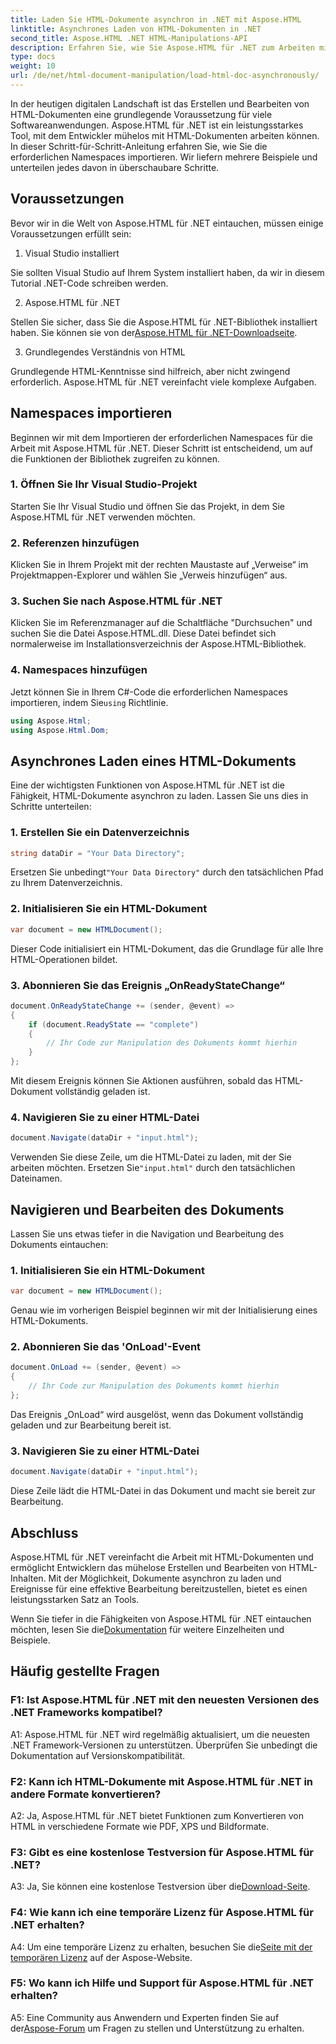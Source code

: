 ```yaml
---
title: Laden Sie HTML-Dokumente asynchron in .NET mit Aspose.HTML
linktitle: Asynchrones Laden von HTML-Dokumenten in .NET
second_title: Aspose.HTML .NET HTML-Manipulations-API
description: Erfahren Sie, wie Sie Aspose.HTML für .NET zum Arbeiten mit HTML-Dokumenten verwenden. Schritt-für-Schritt-Anleitung mit Beispielen und FAQs für Entwickler.
type: docs
weight: 10
url: /de/net/html-document-manipulation/load-html-doc-asynchronously/
---
```


In der heutigen digitalen Landschaft ist das Erstellen und Bearbeiten von HTML-Dokumenten eine grundlegende Voraussetzung für viele Softwareanwendungen. Aspose.HTML für .NET ist ein leistungsstarkes Tool, mit dem Entwickler mühelos mit HTML-Dokumenten arbeiten können. In dieser Schritt-für-Schritt-Anleitung erfahren Sie, wie Sie die erforderlichen Namespaces importieren. Wir liefern mehrere Beispiele und unterteilen jedes davon in überschaubare Schritte.

## Voraussetzungen

Bevor wir in die Welt von Aspose.HTML für .NET eintauchen, müssen einige Voraussetzungen erfüllt sein:

1. Visual Studio installiert

Sie sollten Visual Studio auf Ihrem System installiert haben, da wir in diesem Tutorial .NET-Code schreiben werden.

2. Aspose.HTML für .NET

 Stellen Sie sicher, dass Sie die Aspose.HTML für .NET-Bibliothek installiert haben. Sie können sie von der[Aspose.HTML für .NET-Downloadseite](https://releases.aspose.com/html/net/).

3. Grundlegendes Verständnis von HTML

Grundlegende HTML-Kenntnisse sind hilfreich, aber nicht zwingend erforderlich. Aspose.HTML für .NET vereinfacht viele komplexe Aufgaben.

## Namespaces importieren

Beginnen wir mit dem Importieren der erforderlichen Namespaces für die Arbeit mit Aspose.HTML für .NET. Dieser Schritt ist entscheidend, um auf die Funktionen der Bibliothek zugreifen zu können.

### 1. Öffnen Sie Ihr Visual Studio-Projekt

Starten Sie Ihr Visual Studio und öffnen Sie das Projekt, in dem Sie Aspose.HTML für .NET verwenden möchten.

### 2. Referenzen hinzufügen

Klicken Sie in Ihrem Projekt mit der rechten Maustaste auf „Verweise“ im Projektmappen-Explorer und wählen Sie „Verweis hinzufügen“ aus.

### 3. Suchen Sie nach Aspose.HTML für .NET

Klicken Sie im Referenzmanager auf die Schaltfläche "Durchsuchen" und suchen Sie die Datei Aspose.HTML.dll. Diese Datei befindet sich normalerweise im Installationsverzeichnis der Aspose.HTML-Bibliothek.

### 4. Namespaces hinzufügen

 Jetzt können Sie in Ihrem C#-Code die erforderlichen Namespaces importieren, indem Sie`using` Richtlinie.

```csharp
using Aspose.Html;
using Aspose.Html.Dom;
```

## Asynchrones Laden eines HTML-Dokuments

Eine der wichtigsten Funktionen von Aspose.HTML für .NET ist die Fähigkeit, HTML-Dokumente asynchron zu laden. Lassen Sie uns dies in Schritte unterteilen:

### 1. Erstellen Sie ein Datenverzeichnis

```csharp
string dataDir = "Your Data Directory";
```

 Ersetzen Sie unbedingt`"Your Data Directory"` durch den tatsächlichen Pfad zu Ihrem Datenverzeichnis.

### 2. Initialisieren Sie ein HTML-Dokument

```csharp
var document = new HTMLDocument();
```

Dieser Code initialisiert ein HTML-Dokument, das die Grundlage für alle Ihre HTML-Operationen bildet.

### 3. Abonnieren Sie das Ereignis „OnReadyStateChange“

```csharp
document.OnReadyStateChange += (sender, @event) =>
{
    if (document.ReadyState == "complete")
    {
        // Ihr Code zur Manipulation des Dokuments kommt hierhin
    }
};
```

Mit diesem Ereignis können Sie Aktionen ausführen, sobald das HTML-Dokument vollständig geladen ist.

### 4. Navigieren Sie zu einer HTML-Datei

```csharp
document.Navigate(dataDir + "input.html");
```

 Verwenden Sie diese Zeile, um die HTML-Datei zu laden, mit der Sie arbeiten möchten. Ersetzen Sie`"input.html"` durch den tatsächlichen Dateinamen.

## Navigieren und Bearbeiten des Dokuments

Lassen Sie uns etwas tiefer in die Navigation und Bearbeitung des Dokuments eintauchen:

### 1. Initialisieren Sie ein HTML-Dokument

```csharp
var document = new HTMLDocument();
```

Genau wie im vorherigen Beispiel beginnen wir mit der Initialisierung eines HTML-Dokuments.

### 2. Abonnieren Sie das 'OnLoad'-Event

```csharp
document.OnLoad += (sender, @event) =>
{
    // Ihr Code zur Manipulation des Dokuments kommt hierhin
};
```

Das Ereignis „OnLoad“ wird ausgelöst, wenn das Dokument vollständig geladen und zur Bearbeitung bereit ist.

### 3. Navigieren Sie zu einer HTML-Datei

```csharp
document.Navigate(dataDir + "input.html");
```

Diese Zeile lädt die HTML-Datei in das Dokument und macht sie bereit zur Bearbeitung.

## Abschluss

Aspose.HTML für .NET vereinfacht die Arbeit mit HTML-Dokumenten und ermöglicht Entwicklern das mühelose Erstellen und Bearbeiten von HTML-Inhalten. Mit der Möglichkeit, Dokumente asynchron zu laden und Ereignisse für eine effektive Bearbeitung bereitzustellen, bietet es einen leistungsstarken Satz an Tools.

 Wenn Sie tiefer in die Fähigkeiten von Aspose.HTML für .NET eintauchen möchten, lesen Sie die[Dokumentation](https://reference.aspose.com/html/net/) für weitere Einzelheiten und Beispiele.

## Häufig gestellte Fragen

### F1: Ist Aspose.HTML für .NET mit den neuesten Versionen des .NET Frameworks kompatibel?

A1: Aspose.HTML für .NET wird regelmäßig aktualisiert, um die neuesten .NET Framework-Versionen zu unterstützen. Überprüfen Sie unbedingt die Dokumentation auf Versionskompatibilität.

### F2: Kann ich HTML-Dokumente mit Aspose.HTML für .NET in andere Formate konvertieren?

A2: Ja, Aspose.HTML für .NET bietet Funktionen zum Konvertieren von HTML in verschiedene Formate wie PDF, XPS und Bildformate.

### F3: Gibt es eine kostenlose Testversion für Aspose.HTML für .NET?

 A3: Ja, Sie können eine kostenlose Testversion über die[Download-Seite](https://releases.aspose.com/).

### F4: Wie kann ich eine temporäre Lizenz für Aspose.HTML für .NET erhalten?

 A4: Um eine temporäre Lizenz zu erhalten, besuchen Sie die[Seite mit der temporären Lizenz](https://purchase.aspose.com/temporary-license/) auf der Aspose-Website.

### F5: Wo kann ich Hilfe und Support für Aspose.HTML für .NET erhalten?

 A5: Eine Community aus Anwendern und Experten finden Sie auf der[Aspose-Forum](https://forum.aspose.com/) um Fragen zu stellen und Unterstützung zu erhalten.